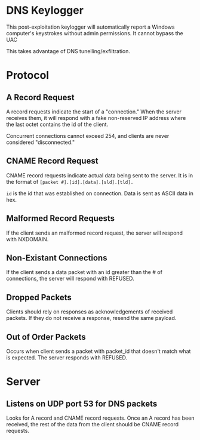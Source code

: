 # DNS Keylogger
This post-exploitation keylogger will automatically report a Windows computer's keystrokes without admin permissions. It cannot bypass the UAC

This takes advantage of DNS tunelling/exfiltration.

# Protocol
## A Record Request
A record requests indicate the start of a "connection." When the server receives them, it will respond with a fake non-reserved IP address where the last octet contains the id of the client.

Concurrent connections cannot exceed 254, and clients are never considered "disconnected."
## CNAME Record Request
CNAME record requests indicate actual data being sent to the server.
It is in the format of `[packet #].[id].[data].[sld].[tld].`

`id` is the id that was established on connection. Data is sent as ASCII data in hex.
## Malformed Record Requests
If the client sends an malformed record request, the server will respond with NXDOMAIN.
## Non-Existant Connections
If the client sends a data packet with an id greater than the # of connections, the server will respond with REFUSED.
## Dropped Packets
Clients should rely on responses as acknowledgements of received packets. If they do not receive a response, resend the same payload.
## Out of Order Packets
Occurs when client sends a packet with packet_id that doesn't match what is expected. The server responds with REFUSED.

# Server
## Listens on UDP port 53 for DNS packets
Looks for A record and CNAME record requests. Once an A record has been received, the rest of the data from the client should be CNAME record requests.